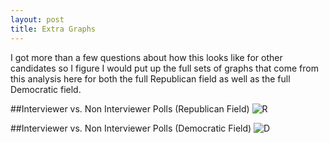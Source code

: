 ```yaml
---
layout: post
title: Extra Graphs
---
```

I got more than a few questions about how this looks like for other candidates so I figure I would put up the full sets of graphs that come from this analysis here for both the full Republican field as well as the full Democratic field.

##Interviewer vs. Non Interviewer Polls (Republican Field)
![R](https://36.media.tumblr.com/d05c7bfb0e8b915625822ce428904556/tumblr_nus7r3IKNs1qaxxauo1_1280.png)

##Interviewer vs. Non Interviewer Polls (Democratic Field)
![D](https://41.media.tumblr.com/6beda610a1200e4afbed50e8d7d07a8d/tumblr_nus7r3IKNs1qaxxauo2_1280.png)
